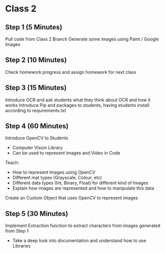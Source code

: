 # Class 2
## Step 1 (5 Minutes)
Pull code from Class 2 Branch
Generate some images using Paint / Google Images

## Step 2 (10 Minutes)
Check homework progress and assign homework for next class

## Step 3 (15 Minutes)
Introduce OCR and ask students what they think about OCR and how it works
Introduce Pip and packages to students, having students install according to requirements.txt

## Step 4 (60 Minutes)
Introduce OpenCV to Students
* Computer Vision Library
* Can be used to represent Images and Video in Code

Teach:
* How to represent Images using OpenCV
* Different mat types (Grayscale, Colour, etc)
* Different data types (Int, Binary, Float) for different kind of Images
* Explain how images are represented and how to manipulate this data

Create an Custom Object that uses OpenCV to represent images

## Step 5 (30 Minutes)
Implement Extraction function to extract characters from images generated from Step 1
* Take a deep look into documentation and understand how to use Libraries
